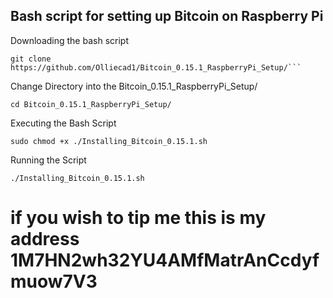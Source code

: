 ## Bash script for setting up Bitcoin on Raspberry Pi

Downloading the bash script

``` 
git clone https://github.com/Olliecad1/Bitcoin_0.15.1_RaspberryPi_Setup/```
```

Change Directory into the Bitcoin_0.15.1_RaspberryPi_Setup/

```
cd Bitcoin_0.15.1_RaspberryPi_Setup/
```

Executing the Bash Script

```
sudo chmod +x ./Installing_Bitcoin_0.15.1.sh
```

Running the Script

``` 
./Installing_Bitcoin_0.15.1.sh
```
# if you wish to tip me this is my address 1M7HN2wh32YU4AMfMatrAnCcdyfmuow7V3
